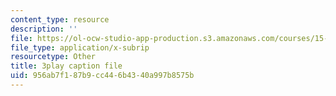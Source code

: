 ```yaml
---
content_type: resource
description: ''
file: https://ol-ocw-studio-app-production.s3.amazonaws.com/courses/15-071-the-analytics-edge-spring-2017/956ab7f187b9cc446b4340a997b8575b_wT3Y2K-fxXw.srt
file_type: application/x-subrip
resourcetype: Other
title: 3play caption file
uid: 956ab7f1-87b9-cc44-6b43-40a997b8575b
---
```

